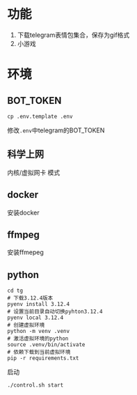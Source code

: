 
# 功能

1. 下载telegram表情包集合，保存为gif格式
2. 小游戏

# 环境
## BOT_TOKEN
``` shell
cp .env.template .env
```
修改`.env`中telegram的BOT_TOKEN

## 科学上网
内核/虚拟网卡 模式

## docker
安装docker

## ffmpeg
安装ffmepeg

## python
``` shell
cd tg
# 下载3.12.4版本
pyenv install 3.12.4
# 设置当前目录自动切换pyhton3.12.4
pyenv local 3.12.4
# 创建虚拟环境
python -m venv .venv
# 激活虚拟环境的python
source .venv/bin/activate
# 依赖下载到当前虚拟环境 
pip -r requirements.txt
```
启动
``` shell
./control.sh start
```
